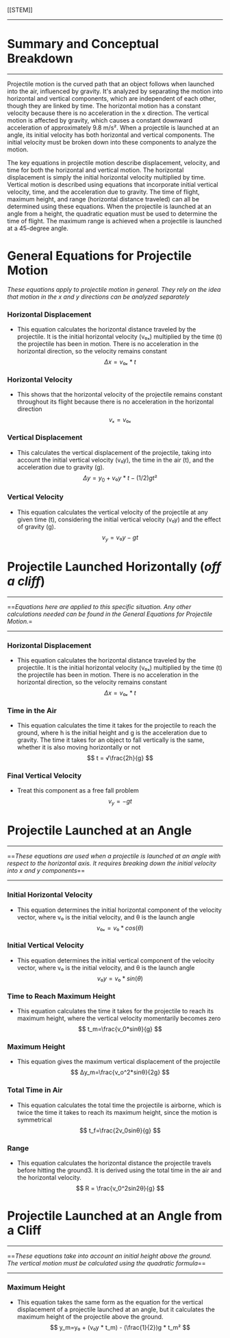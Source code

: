 [[STEM]]
___________________
# Summary and Conceptual Breakdown
_______________
Projectile motion is the curved path that an object follows when launched into the air, influenced by gravity. It's analyzed by separating the motion into horizontal and vertical components, which are independent of each other, though they are linked by time. The horizontal motion has a constant velocity because there is no acceleration in the x direction. The vertical motion is affected by gravity, which causes a constant downward acceleration of approximately 9.8 m/s². When a projectile is launched at an angle, its initial velocity has both horizontal and vertical components. The initial velocity must be broken down into these components to analyze the motion.

The key equations in projectile motion describe displacement, velocity, and time for both the horizontal and vertical motion. The horizontal displacement is simply the initial horizontal velocity multiplied by time. Vertical motion is described using equations that incorporate initial vertical velocity, time, and the acceleration due to gravity. The time of flight, maximum height, and range (horizontal distance traveled) can all be determined using these equations. When the projectile is launched at an angle from a height, the quadratic equation must be used to determine the time of flight. The maximum range is achieved when a projectile is launched at a 45-degree angle.

# General Equations for Projectile Motion
*These equations apply to projectile motion in general. They rely on the idea that motion in the x and y directions can be analyzed separately*
### Horizontal Displacement
- This equation calculates the horizontal distance traveled by the projectile. It is the initial horizontal velocity (v₀ₓ) multiplied by the time (t) the projectile has been in motion. There is no acceleration in the horizontal direction, so the velocity remains constant
$$
	Δx = v₀ₓ * t
$$
### Horizontal Velocity
- This shows that the horizontal velocity of the projectile remains constant throughout its flight because there is no acceleration in the horizontal direction
$$
	vₓ = v₀ₓ
$$
### Vertical Displacement
- This calculates the vertical displacement of the projectile, taking into account the initial vertical velocity (v₀y), the time in the air (t), and the acceleration due to gravity (g).
$$
	Δy = y_0+v₀y * t - (1/2)gt²
$$
### Vertical Velocity
- This equation calculates the vertical velocity of the projectile at any given time (t), considering the initial vertical velocity (v₀y) and the effect of gravity (g).
$$
	v_y = v₀y - gt
$$
# Projectile Launched Horizontally (*off a cliff*)
_________________
==*Equations here are applied to this specific situation. Any other calculations needed can be found in the General Equations for Projectile Motion.*=
_______________________
### Horizontal Displacement
- This equation calculates the horizontal distance traveled by the projectile. It is the initial horizontal velocity (v₀ₓ) multiplied by the time (t) the projectile has been in motion. There is no acceleration in the horizontal direction, so the velocity remains constant
$$
	Δx = v₀ₓ * t
$$
### Time in the Air
- This equation calculates the time it takes for the projectile to reach the ground, where h is the initial height and g is the acceleration due to gravity. The time it takes for an object to fall vertically is the same, whether it is also moving horizontally or not
$$
	t = √\frac{2h}{g}
$$
### Final Vertical Velocity
- Treat this component as a free fall problem
$$
	v_y=-gt
$$
# Projectile Launched at an Angle
___________
==*These equations are used when a projectile is launched at an angle with respect to the horizontal axis. It requires breaking down the initial velocity into x and y components*==
__________
### Initial Horizontal Velocity
- This equation determines the initial horizontal component of the velocity vector, where v₀ is the initial velocity, and θ is the launch angle
$$
	v₀ₓ = v₀ * cos(θ)
$$
### Initial Vertical Velocity
- This equation determines the initial vertical component of the velocity vector, where v₀ is the initial velocity, and θ is the launch angle
$$
	v₀y = v₀ * sin(θ)
$$
### Time to Reach Maximum Height
- This equation calculates the time it takes for the projectile to reach its maximum height, where the vertical velocity momentarily becomes zero
$$
	t_m=\frac{v_0*sinθ}{g}
$$
### Maximum Height
- This equation gives the maximum vertical displacement of the projectile
$$
	Δy_m=\frac{v_o^2*sinθ}{2g}
$$
### Total Time in Air
- This equation calculates the total time the projectile is airborne, which is twice the time it takes to reach its maximum height, since the motion is symmetrical
$$
	t_f=\frac{2v_0sinθ}{g}
$$
### Range
- This equation calculates the horizontal distance the projectile travels before hitting the ground3. It is derived using the total time in the air and the horizontal velocity.
$$
	R = \frac{v_0^2sin2θ}{g}
$$
# Projectile Launched at an Angle from a Cliff 
_______________________
==*These equations take into account an initial height above the ground. The vertical motion must be calculated using the quadratic formula*==
______________
### Maximum Height
- This equation takes the same form as the equation for the vertical displacement of a projectile launched at an angle, but it calculates the maximum height of the projectile above the ground.
$$
	y_m=y₀ + (v₀y * t_m) - (\frac{1}{2})g * t_m²
$$